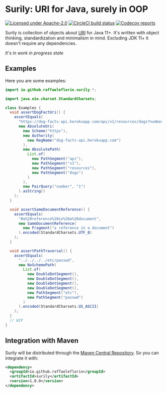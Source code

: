 # Surily: URI for Java, surely in OOP

[![Licensed under Apache-2.0](https://img.shields.io/github/license/raffaeleflorio/surily)](https://raw.githubusercontent.com/raffaeleflorio/surily/main/LICENSE)
[![CircleCI build status](https://img.shields.io/circleci/build/github/raffaeleflorio/surily/main?label=circleci)](https://circleci.com/gh/raffaeleflorio/surily/)
[![Codecov reports](https://img.shields.io/codecov/c/github/raffaeleflorio/surily)](https://codecov.io/gh/raffaeleflorio/surily)

Surily is collection of objects about [URI](https://datatracker.ietf.org/doc/html/rfc3986) for Java 11+. It's written
with object thinking, standardization and minimalism in mind. Excluding JDK 11+ it doesn't require any dependencies.

*It's in work in progress state*

## Examples

Here you are some examples:

```java
import io.github.raffaeleflorio.surily.*;

import java.nio.charset.StandardCharsets;

class Examples {
  void assertDogFactUri() {
    assertEquals(
      "https://dog-facts-api.herokuapp.com/api/v1/resources/dogs?number=1",
      new AbsoluteUri(
        new Scheme("https"),
        new Authority(
          new RegName("dog-facts-api.herokuapp.com")
        ),
        new AbsolutePath(
          List.of(
            new PathSegment("api"),
            new PathSegment("v1"),
            new PathSegment("resources"),
            new PathSegment("dogs")
          )
        ),
        new PairQuery("number", "1")
      ).asString()
    );
  }

  void assertSameDocumentReference() {
    assertEquals(
      "#a%20reference%20in%20a%20document",
      new SameDocumentReference(
        new Fragment("a reference in a document")
      ).encoded(StandardCharsets.UTF_8)
    );
  }

  void assertPathTraversal() {
    assertEquals(
      "../../../../etc/passwd",
      new NoSchemePath(
        List.of(
          new DoubleDotSegment(),
          new DoubleDotSegment(),
          new DoubleDotSegment(),
          new DoubleDotSegment(),
          new PathSegment("etc"),
          new PathSegment("passwd")
        )
      ).encoded(StandardCharsets.US_ASCII)
    );
  }
  // WIP
}
```

## Integration with Maven

Surily will be distributed through the [Maven Central Repository](https://search.maven.org/). So you can integrate it
with:

```xml
<dependency>
  <groupId>io.github.raffaeleflorio</groupId>
  <artifactId>surily</artifactId>
  <version>1.0.0</version>
</dependency>
```

